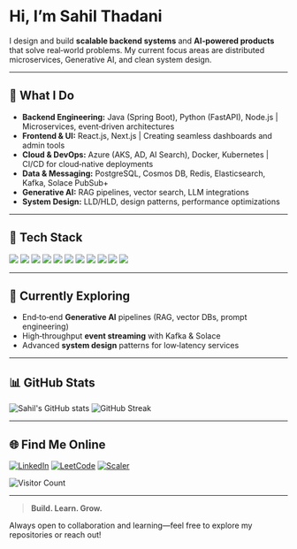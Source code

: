# Hi, I’m **Sahil Thadani**

I design and build **scalable backend systems** and **AI‑powered products** that solve real‑world problems. My current focus areas are distributed microservices, Generative AI, and clean system design.

---

## 💼 What I Do

* **Backend Engineering:** Java (Spring Boot), Python (FastAPI), Node.js | Microservices, event‑driven architectures
* **Frontend & UI:** React.js, Next.js | Creating seamless dashboards and admin tools
* **Cloud & DevOps:** Azure (AKS, AD, AI Search), Docker, Kubernetes | CI/CD for cloud‑native deployments
* **Data & Messaging:** PostgreSQL, Cosmos DB, Redis, Elasticsearch, Kafka, Solace PubSub+
* **Generative AI:** RAG pipelines, vector search, LLM integrations
* **System Design:** LLD/HLD, design patterns, performance optimizations

---

## 🔧 Tech Stack

<p>
  <img src="https://img.shields.io/badge/Java-ED8B00?style=for-the-badge&logo=openjdk&logoColor=white"/>
  <img src="https://img.shields.io/badge/Python-3670A0?style=for-the-badge&logo=python&logoColor=ffdd54"/>
  <img src="https://img.shields.io/badge/Node.js-6DA55F?style=for-the-badge&logo=node.js&logoColor=white"/>
  <img src="https://img.shields.io/badge/React-20232A?style=for-the-badge&logo=react&logoColor=61DAFB"/>
  <img src="https://img.shields.io/badge/Next.js-000000?style=for-the-badge&logo=next.js&logoColor=white"/>
  <img src="https://img.shields.io/badge/Azure-0078D4?style=for-the-badge&logo=microsoftazure&logoColor=white"/>
  <img src="https://img.shields.io/badge/Kubernetes-326CE5?style=for-the-badge&logo=kubernetes&logoColor=white"/>
  <img src="https://img.shields.io/badge/Docker-2496ED?style=for-the-badge&logo=docker&logoColor=white"/>
  <img src="https://img.shields.io/badge/PostgreSQL-4169E1?style=for-the-badge&logo=postgresql&logoColor=white"/>
  <img src="https://img.shields.io/badge/Elasticsearch-005571?style=for-the-badge&logo=elasticsearch&logoColor=white"/>
  <img src="https://img.shields.io/badge/Redis-DC382D?style=for-the-badge&logo=redis&logoColor=white"/>
</p>

---

## 🌱 Currently Exploring

* End‑to‑end **Generative AI** pipelines (RAG, vector DBs, prompt engineering)
* High‑throughput **event streaming** with Kafka & Solace
* Advanced **system design** patterns for low‑latency services

---

## 📊 GitHub Stats

![Sahil's GitHub stats](https://github-readme-stats.vercel.app/api?username=theSahilThadani\&theme=catppuccin_mocha\&hide_border=true\&show_icons=true)
![GitHub Streak](https://streak-stats.demolab.com?user=theSahilThadani\&theme=catppuccin_mocha\&hide_border=true)

---

## 🌐 Find Me Online

[![LinkedIn](https://img.shields.io/badge/LinkedIn-0A66C2?style=for-the-badge\&logo=linkedin\&logoColor=white)](https://www.linkedin.com/in/thesahilthadani)
[![LeetCode](https://img.shields.io/badge/LeetCode-FFA116?style=for-the-badge\&logo=leetcode\&logoColor=black)](https://leetcode.com/u/theSahilThadani/)
[![Scaler](https://img.shields.io/badge/Scaler-4A90E2?style=for-the-badge\&logo=data\:image/svg+xml;base64,PHN2ZyB3aWR0aD0iMTIiIGhlaWdodD0iMTIiIHZpZXdCb3g9IjAgMCAxMiAxMiIgZmlsbD0ibm9uZSIgeG1sbnM9Imh0dHA6Ly93d3cudzMub3JnLzIwMDAvc3ZnIj48cmVjdCB3aWR0aD0iMTIiIGhlaWdodD0iMTIiIGZpbGw9IiM0QTkwRTIiIHJ4PSIyIi8+PC9zdmc+)](https://www.scaler.com/academy/profile/536f30ae77d6)

![Visitor Count](https://visitcount.itsvg.in/api?id=theSahilThadani\&label=Profile%20Visits\&mode=number)

---

> **Build. Learn. Grow.**

Always open to collaboration and learning—feel free to explore my repositories or reach out!
